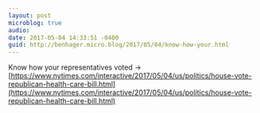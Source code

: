 ```yaml
---
layout: post
microblog: true
audio: 
date: 2017-05-04 14:33:51 -0400
guid: http://benhager.micro.blog/2017/05/04/know-how-your.html
---
```

Know how your representatives voted -&gt; [https://www.nytimes.com/interactive/2017/05/04/us/politics/house-vote-republican-health-care-bill.html](https://www.nytimes.com/interactive/2017/05/04/us/politics/house-vote-republican-health-care-bill.html)
